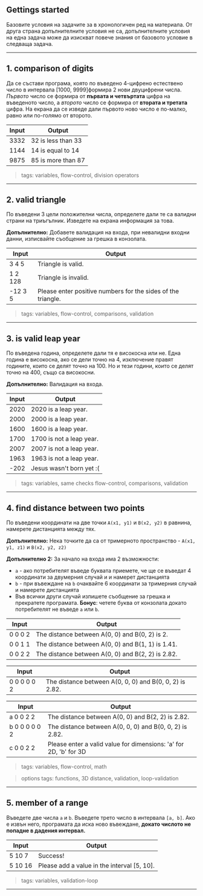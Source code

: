 ## Gettings started
Базовите условия на задачите за в хронологичен ред на материала. От друга страна допълнителните условия не са, допълнителните условия на една задача може да изискват повече знания от базовото условие в следваща задача.

---

## 1. comparison of digits

 Да се състави програма, която по въведено 4-цифренo естествено число в интервала [1000, 9999]формира 2 нови двуцифрени числа. 
*Първото* число се формира от **първата и четвъртата** цифра на въведеното число, а *второто* число се формира от **втората и третата** цифра.
На екрана да се изведе дали първото ново число e по-малко, равно или по-голямо от второто.
 
 | Input | Output |
 | --- | --- |
 | 3332 |  32 is less than 33 |
 | 1144 |  14 is equal to 14 |
 | 9875 |  85 is more than 87 |

 > tags: variables, flow-control, division operators
 ---

## 2. valid triangle
По въведени 3 цели положителни числа, определете дали те са валидни страни на триъгълник. Изведете на екрана информация за това. 

**Допълнително:** Добавете валидация на входа, при невалидни входни данни, изписвайте съобщение за грешка в конзолата.

 | Input | Output |
 | --- | --- |
 | 3 4 5 |  Triangle is valid. |
 | 1 2 128 |  Triangle is invalid. |
 | -12 3 5 |  Please enter positive numbers for the sides of the triangle. |

 > tags: variables, flow-control, comparisons, validation
 ---

 ## 3. is valid leap year
По въведена година, определете дали тя е високосна или не. Една година е високосна, ако се дели точно на 4, изключение правят годините, които се делят точно на 100. Но и тези години, които се делят точно на 400, също са високосни. 

**Допълнително:** Валидация на входа.

| Input | Output |
 | --- | --- |
 | 2020 | 2020 is a leap year. |
 | 2000 | 2000 is a leap year. |
 | 1600 | 1600 is a leap year. |
 | 1700 | 1700 is not a leap year. |
 | 2007 | 2007 is not a leap year. |
 | 1963 | 1963 is not a leap year. |
 | -202 | Jesus wasn't born yet :( |

 > tags: variables, same checks flow-control, comparisons, validation
 ---

  ## 4. find distance between two points
По въведени координати на две точки `A(x1, y1)` и `B(x2, y2)` в равнина, намерете дистанцията между тях.

**Допълнително:** Нека точките да са от тримерното пространство - `A(x1, y1, z1)` и `B(x2, y2, z2)` 

**Допълнително 2:** За начало на входа има 2 възможности: 
  * `a` - ако потребителят въведе буквата приемете, че ще се въведат 4 координати за двумерния случай и и намерет дистанцията
  * `b` - при въвеждане на `b` очаквайте 6 координати за тримерния случай и намерете дистанцията
  * Във всички други случай изпишете съобщение за грешка и прекратете програмата. **Бонус**: четете буква от конзолата докато потребителят не въведе `a` или `b`.

| Input | Output |
 | --- | --- |
 | 0 0 0 2 | The distance between A(0, 0) and B(0, 2) is 2. |
 | 0 0 1 1 | The distance between A(0, 0) and B(1, 1) is 1.41. |
 | 0 0 2 2 | The distance between A(0, 0) and B(2, 2) is 2.82. |

 | Input | Output|
 | --- | --- |
 | 0 0 0 0 0 2 | The distance between A(0, 0, 0) and B(0, 0, 2) is 2.82. |

 | Input | Output|
 | --- | --- |
 | a 0 0 2 2 | The distance between A(0, 0) and B(2, 2) is 2.82. |
 | b 0 0 0 0 0 2 | The distance between A(0, 0, 0) and B(0, 0, 2) is 2.82. |
 | c 0 0 2 2 | Please enter a valid value for dimensions: 'a' for 2D, 'b' for 3D |

 > tags: variables, flow-control, math

 > options tags: functions, 3D distance, validation, loop-validation
 ---


## 5. member of a range
Въведете две числа `а` и `b`. Въведете трето число в интервала `[a, b]`.
 Ако е извън него, програмата да иска ново въвеждане, **докато числото не попадне в дадения интервал.**


 | Input | Output |
 | --- | --- |
 | 5 10 7 |  Success! |
 | 5 10 16 |  Please add a value in the interval [5, 10]. |

 > tags: variables, validation-loop
 ---

